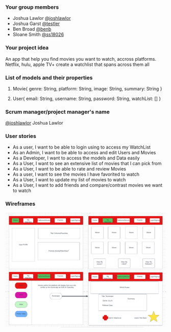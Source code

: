 ### Your group members

- Joshua Lawlor [@joshlawlor](https://github.com/joshlawlor) 
- Joshua Garst [@testler](https://github.com/testler)       
- Ben Broad [@benb](https://github.com/benb)               
- Sloane Smith [@ss18026](https://github.com/ss18026)

### Your project idea 

An app that help you find movies you want to watch, accross platforms.  Netflix, hulu, apple TV+ create a watchlist that spans across them all

### List of models and their properties

1. Movie{
    genre: String,
    platform: String,
    image: String,
    summary: String
}

2. User{
    email: String,
    username: String,
    password: String,
    watchList: []
}

### Scrum manager/project manager's name

[@joshlawlor](https://github.com/joshlawlor) Joshua Lawlor

### User stories

- As a user, I want to be able to login using to access my WatchList
- As an Admin, I want to be able to access and edit Users and Movies
- As a Developer, I want to access the models and Data easily
- As a User, I want to see an extensive list of movies that I can pick from
- As a User, I want to be able to rate and review Movies
- As a user, I want to see the movies I have favorited to watch
- As a User, I want to update my list of movies to watch
- As a User, I want to add friends and compare/contrast movies we want to watch

### Wireframes

![wireframe](./wireframes/image.png "wireframe")